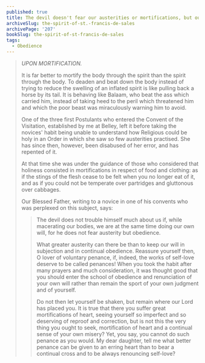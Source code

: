```yaml
---
published: true
title: The devil doesn't fear our austerities or mortifications, but our obedience to God
archiveSlug: the-spirit-of-st.-francis-de-sales
archivePage: '207'
bookSlug: the-spirit-of-st-francis-de-sales
tags:
  - Obedience
---
```


> *UPON MORTIFICATION.*
>
> It is far better to mortify the body through the spirit than the spirit through the body. To deaden and beat down the body instead of trying to reduce the swelling of an inflated spirit is like pulling back a horse by its tail. It is behaving like Balaam, who beat the ass which carried him, instead of taking heed to the peril which threatened him and which the poor beast was miraculously warning him to avoid.
>
> One of the three first Postulants who entered the Convent of the Visitation, established by me at Belley, left it before taking the novices' habit being unable to understand how Religious could be holy in an Order in which she saw so few austerities practised. She has since then, however, been disabused of her error, and has repented of it.
>
> At that time she was under the guidance of those who considered that holiness consisted in mortifications in respect of food and clothing: as if the stings of the flesh cease to be felt when you no longer eat of it, and as if you could not be temperate over partridges and gluttonous over cabbages.
>
> Our Blessed Father, writing to a novice in one of his convents who was perplexed on this subject, says:
>
>> The devil does not trouble himself much about us if, while macerating our bodies, we are at the same time doing our own will, for he does not fear austerity but obedience.
>>
>> What greater austerity can there be than to keep our will in subjection and in continual obedience. Reassure yourself then, O lover of voluntary penance, if, indeed, the works of self-love deserve to be called penances! When you took the habit after many prayers and much consideration, it was thought good that you should enter the school of obedience and renunciation of your own will rather than remain the sport of your own judgment and of yourself.
>>
>> Do not then let yourself be shaken, but remain where our Lord has placed you. It is true that there you suffer great mortifications of heart, seeing yourself so imperfect and so deserving of reproof and correction, but is not this the very thing you ought to seek, mortification of heart and a continual sense of your own misery? Yet, you say, you cannot do such penance as you would. My dear daughter, tell me what better penance can be given to an erring heart than to bear a continual cross and to be always renouncing self-love?
